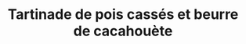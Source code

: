 ---
uuid: efec8ce1-d35d-418c-af9a-df8af2fc9839
title: Tartinade de pois cassés et beurre de cacahouète
titleslug: tartinade-de-pois-casses-et-beurre-de-cacahouete_efec8ce1-d35d-418c-af9a-df8af2fc9839
draft: false
layout: recettes
type: entree
categories:
  - Tartinade
regime:
  - vegetarien
  - vegan
cuisson: Oui
temperature: Froid
plate: 350
check: Oui
checkAlwaysOk: false
ingredients:
  sec:
    - title: Pois cassés
      quantite: 7
      unit: Kg
  legumes:
    - title: Petits pois surgelés
      quantite: 7
      unit: Kg
  autres:
    - title: Beurre de cacahuètes (salé)
      quantite: 1.75
      unit: Kg
  epices:
    - title: Feuille de laurier
      quantite: 35
      unit: unité
preparation: "* Le jour même, mélanger les deux sortes de pois, ajouter le
  beurre de cacahuète et corriger sel et poivre."
preparation24h: |-
  **2 jours avant :**

  * faire tremper les pois cassé deux jours avant de servir

  **La veille :** 

  * faire cuire les pois cassé entre 30 et 45 mn la veille avec le laurier. 
  * Sortir les petits pois surgelés du congélateur
astuces:
  - astuce: laurier → quantité en feuilles
publishDate: 2024-05-18T13:18:00.000Z
---